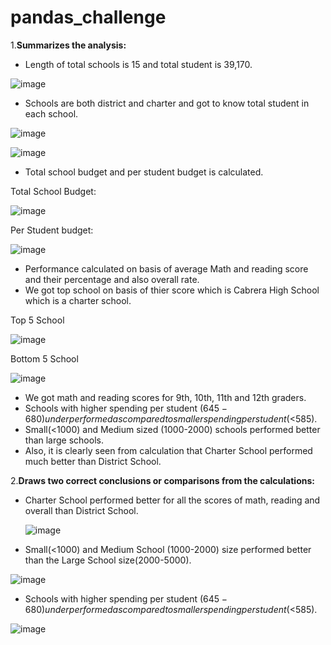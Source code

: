 # pandas_challenge
1.**Summarizes the analysis:**
  - Length of total schools is 15 and total student is 39,170.
  
  ![image](https://user-images.githubusercontent.com/119129801/213941514-c2b618c7-f965-4795-af7f-2e25166979b7.png)

  - Schools are both district and charter and got to know total student in each school.
  
![image](https://user-images.githubusercontent.com/119129801/213941569-4fad110b-bd76-4eda-9f0f-e12274d1e23f.png)

![image](https://user-images.githubusercontent.com/119129801/213941615-1a58edb7-b147-4ea1-8f64-b0fb8893b899.png)

  - Total school budget and per student budget is calculated.
  
Total School Budget: 

![image](https://user-images.githubusercontent.com/119129801/213941656-f927f719-c28d-4550-be6a-ad5028a63e20.png)

Per Student budget:

![image](https://user-images.githubusercontent.com/119129801/213941687-0760b8fb-d454-4071-bc35-6cb65c6cc8a6.png)


  - Performance calculated on basis of average Math and reading score and their percentage and also overall rate.
  - We got top school on basis of thier score which is Cabrera High School which is a charter school.
  
  Top 5 School
  
  ![image](https://user-images.githubusercontent.com/119129801/213941748-8b153ff6-89d2-4f67-89c5-d1e7b877746c.png)

Bottom 5 School

![image](https://user-images.githubusercontent.com/119129801/213941766-de995024-606a-4458-bfef-43d056e7af11.png)


  - We got math and reading scores for 9th, 10th, 11th and 12th graders.
  - Schools with higher spending per student ($645-680) underperformed as compared to smaller spending per student(<$585).
  - Small(<1000) and Medium sized (1000-2000) schools performed better than large schools.
  - Also, it is clearly seen from calculation that Charter School performed much better than District School. 
  
2.**Draws two correct conclusions or comparisons from the calculations:**
  - Charter School performed better for all the scores of math, reading and overall than District School.
  
   	![image](https://user-images.githubusercontent.com/119129801/213941342-b8a4691a-98a1-4883-8504-7a3bcb0a5ebf.png)

  - Small(<1000) and Medium School (1000-2000) size performed better than the Large School size(2000-5000).

![image](https://user-images.githubusercontent.com/119129801/213941395-74fadbdd-fe5f-4c2b-8339-6aabff8022ab.png)

  - Schools with higher spending per student ($645-680) underperformed as compared to smaller spending per student(<$585).
   
   ![image](https://user-images.githubusercontent.com/119129801/213941426-56440645-43f2-4ab2-9306-0e9abf379525.png)


